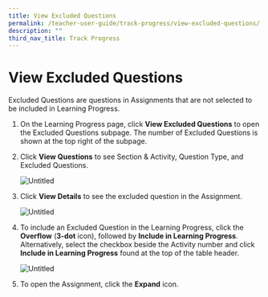 ```yaml
---
title: View Excluded Questions
permalink: /teacher-user-guide/track-progress/view-excluded-questions/
description: ""
third_nav_title: Track Progress
---
```

<h1 id="view-excluded-questions">View Excluded Questions</h1>
<p>Excluded Questions are questions in Assignments that are not selected to be included in Learning Progress.</p>
<ol>
<li>On the Learning Progress page, click <strong>View Excluded Questions</strong> to open the Excluded Questions subpage. The number of Excluded Questions is shown at the top right of the subpage.</li>
<li><p>Click <strong>View Questions</strong> to see Section &amp; Activity, Question Type, and Excluded Questions.</p>
<p> <img alt="Untitled" src="https://s3-us-west-2.amazonaws.com/secure.notion-static.com/36fa8b33-ba0c-4766-80ec-fb7286ce5c17/Untitled.png"></p>
</li>
<li><p>Click <strong>View Details</strong> to see the excluded question in the Assignment.</p>
<p> <img alt="Untitled" src="https://s3-us-west-2.amazonaws.com/secure.notion-static.com/1395b4ca-20a6-434c-9af9-de88664d2aa3/Untitled.png"></p>
</li>
<li><p>To include an Excluded Question in the Learning Progress, click the <strong>Overflow</strong> (<strong>3-dot</strong> icon), followed by <strong>Include in Learning Progress</strong>. Alternatively, select the checkbox beside the Activity number and click <strong>Include in Learning Progress</strong> found at the top of the table header.</p>
<p> <img alt="Untitled" src="https://s3-us-west-2.amazonaws.com/secure.notion-static.com/c71d69dd-35d7-4597-8996-1f88663612ac/Untitled.png"></p>
</li>
<li><p>To open the Assignment, click the <strong>Expand</strong> icon.</p>
</li>
</ol>